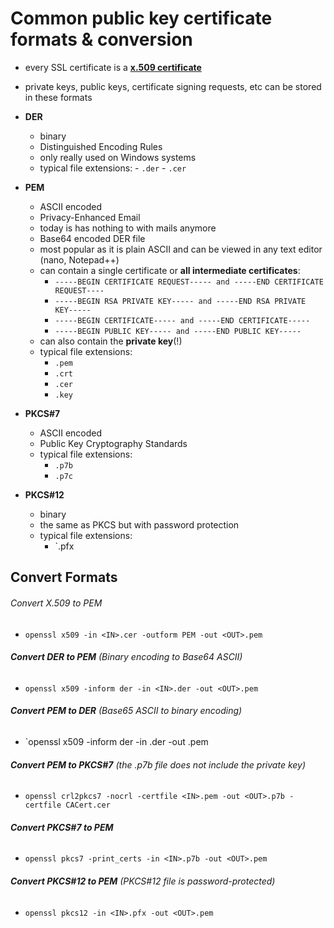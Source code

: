 # Common public key certificate formats & conversion

- every SSL certificate is a **[x.509 certificate](https://en.wikipedia.org/wiki/X.509)**
- private keys, public keys, certificate signing requests, etc can be stored in these formats


- **DER**
	- binary
	- Distinguished Encoding Rules
	- only really used on Windows systems
	- typical file extensions: 
			- `.der`
			- `.cer`
- **PEM**
	- ASCII encoded
	- Privacy-Enhanced Email
	- today is has nothing to with mails anymore
	- Base64 encoded DER file
	- most popular as it is plain ASCII and can be viewed in any text editor (nano, Notepad++)
	- can contain a single certificate or **all intermediate certificates**:
		- `-----BEGIN CERTIFICATE REQUEST----- and -----END CERTIFICATE REQUEST----`
		- `-----BEGIN RSA PRIVATE KEY----- and -----END RSA PRIVATE KEY-----`
		- `-----BEGIN CERTIFICATE----- and -----END CERTIFICATE-----`
		- `-----BEGIN PUBLIC KEY----- and -----END PUBLIC KEY-----`
	- can also contain the **private key**(!)
	- typical file extensions:
		- `.pem`
		- `.crt`
		- `.cer`
		- `.key`
- **PKCS#7**
	- ASCII encoded
	- Public Key Cryptography Standards
	- typical file extensions:
		- `.p7b`
		- `.p7c`
-  **PKCS#12**
	- binary
	- the same as PKCS but with password protection
	- typical file extensions:
		- `.pfx

## Convert Formats

###### Convert X.509 to PEM
- `openssl x509 -in <IN>.cer -outform PEM -out <OUT>.pem`

###### **Convert DER to PEM** (Binary encoding to Base64 ASCII)
- `openssl x509 -inform der -in <IN>.der -out <OUT>.pem`

###### **Convert PEM to DER** (Base65 ASCII to binary encoding)
- `openssl x509 -inform der -in <IN>.der -out <OUT>.pem

###### **Convert PEM to PKCS#7** (the .p7b file does not include the private key)
- `openssl crl2pkcs7 -nocrl -certfile <IN>.pem -out <OUT>.p7b -certfile CACert.cer`

###### **Convert PKCS#7 to PEM**
- `openssl pkcs7 -print_certs -in <IN>.p7b -out <OUT>.pem`

###### **Convert PKCS#12 to PEM** (PKCS#12 file is password-protected)
- `openssl pkcs12 -in <IN>.pfx -out <OUT>.pem`